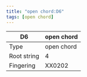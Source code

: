 ```yaml
---
title: "open chord:D6"
tags: [open chord]
---
```


|D6|open chord|
|---|---|
|Type|open chord|
|Root string|4|
|Fingering|XX0202|

